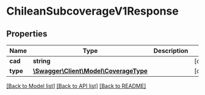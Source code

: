 # ChileanSubcoverageV1Response

## Properties
Name | Type | Description | Notes
------------ | ------------- | ------------- | -------------
**cad** | **string** |  | [optional] 
**type** | [**\Swagger\Client\Model\CoverageType**](CoverageType.md) |  | [optional] 

[[Back to Model list]](../../README.md#documentation-for-models) [[Back to API list]](../../README.md#documentation-for-api-endpoints) [[Back to README]](../../README.md)

